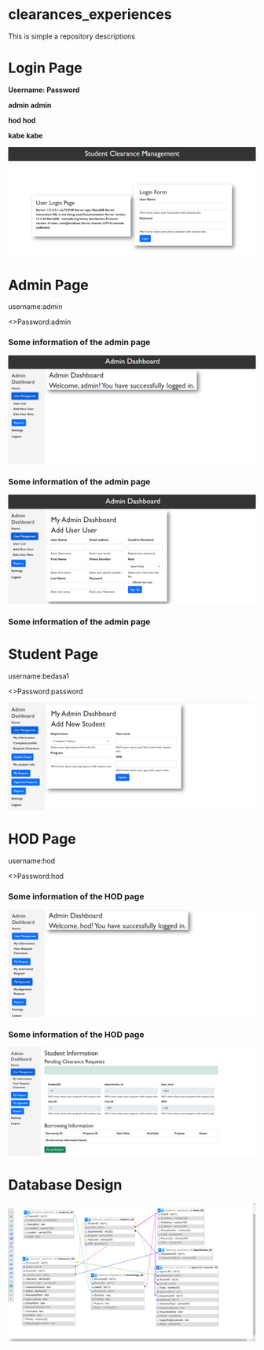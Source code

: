 # clearances_experiences
 This is simple a repository descriptions

<h1> Login Page </h1>
<p> <strong>Username: </strong>  <strong>Password </strong></p>
<p> <strong> admin         </strong>  <strong>   admin </strong></p>
<p> <strong> hod           </strong>  <strong>     hod </strong></p>
<p> <strong> kabe           </strong>  <strong>     kabe </strong></p>

![Login_page](images/login_page.png)

<h1> Admin Page </h1>
<p>username:admin</p>
<>Password:admin</p>

<h3> Some information of the admin page </h3>

![Admin_Page](images/admin_page_1.png)

<h3> Some information of the admin page </h3>

![Admin_Page](images/admin_page_2.png)

<h3> Some information of the admin page </h3>

<h1> Student Page </h1>
<p>username:bedasa1</p>
<>Password:password</p>

![Student_Page](images/student_page_1.png)

<h1> HOD Page </h1>
<p>username:hod</p>
<>Password:hod</p>
<h3> Some information of the HOD page </h3>

![hod_Page](images/hod_page_1.png)

<h3> Some information of the HOD page </h3>

![hod_Page](images/hod_page_2.png)

<h1> Database Design  </h1>

![db](images/db_desing.png)
